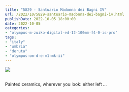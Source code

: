 ```yaml
---
title: "5829 - Santuario Madonna dei Bagni IV"
url: /2022/10/5829-santuario-madonna-dei-bagni-iv.html
publishDate: 2022-10-05 18:00:00
date: 2022-10-05
categories:
- "olympus-m-zuiko-digital-ed-12-100mm-f4-0-is-pro"
tags:
- "italy"
- "umbria"
- "deruta"
- "olympus-om-d-e-m1-mk-ii"
---
```

<div class="container">
<div class="center"><a target="_blank" href="https://d25zfm9zpd7gm5.cloudfront.net/1200x1200/2019/20190907_094542_lr.jpg"><img class="webfeedsFeaturedVisual" src="https://d25zfm9zpd7gm5.cloudfront.net/0600x0600/2019/20190907_094542_lr.jpg" /></a></div>
</div>
<br />

Painted ceramics, wherever you look: either left ...
